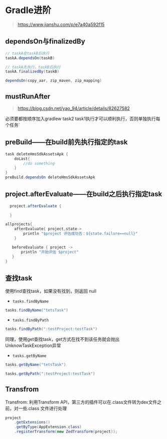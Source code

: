 # Gradle进阶
> https://www.jianshu.com/p/e7a40a592f15

## dependsOn与finalizedBy
```java
// taskA在taskB后执行
taskA.dependsOn(taskB)

// taskA先执行，taskB后执行
taskA.finalizedBy(taskB)

dependsOn(copy_aar, zip_maven, zip_mapping)

```

## mustRunAfter

> https://blog.csdn.net/yao_94/article/details/82627582

必须要都按顺序加入gradlew task2 task1执行才可以顺利执行，否则单独执行每个任务`

## preBuild——在build前先执行指定的task

```java
task deleteHmsSdkAssetsApk {
    doLast{
        //do something
    }
}
preBuild.dependsOn deleteHmsSdkAssetsApk

```

## project.afterEvaluate——在build之后执行指定task
```java
  project.afterEvaluate {
  
  }

allprojects{
    afterEvaluate{ project,state->
        println "$project 评估成功否：${state.failure==null}"
    }

   beforeEvaluate { project ->
       println "开始评估 $project"
   }
}
```



## 查找task

使用find查找task，如果没有找到，则返回 null
- ```tasks.findByName```
```java
tasks.findByName("tetsTask")
```

- ```tasks.findByPath```
```java
tasks.findByPath(":testProject:testTask")
```

同理，使用get查找task，get方式在找不到该任务就会抛出UnknowTaskException异常
- ```tasks.getByName```
```java
tasks.getByName("tetsTask")

tasks.getByPath(":testProject:testTask")
```

## Transfrom
Transfrom: 利用Transform API，第三方的插件可以在.class文件转为dex文件之前，对一些.class 文件进行处理

```java
project
    .getExtensions()
    .getByType(AppExtension.class)
    .registerTransform(new ZedTransform(project));
```
